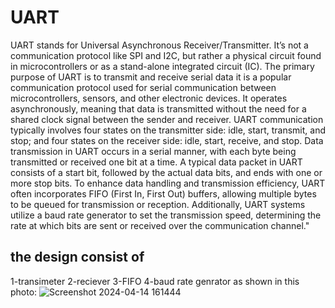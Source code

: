 # UART
 UART stands for Universal Asynchronous Receiver/Transmitter. It’s not a communication protocol like SPI and I2C, but rather a physical circuit found in microcontrollers or as a stand-alone integrated circuit (IC). The primary purpose of UART is to transmit and receive serial data
it is a popular communication protocol used for serial communication between microcontrollers, sensors, and other electronic devices. It operates asynchronously, meaning that data is transmitted without the need for a shared clock signal between the sender and receiver. UART communication typically involves four states on the transmitter side: idle, start, transmit, and stop; and four states on the receiver side: idle, start, receive, and stop. Data transmission in UART occurs in a serial manner, with each byte being transmitted or received one bit at a time. A typical data packet in UART consists of a start bit, followed by the actual data bits, and ends with one or more stop bits. To enhance data handling and transmission efficiency, UART often incorporates FIFO (First In, First Out) buffers, allowing multiple bytes to be queued for transmission or reception. Additionally, UART systems utilize a baud rate generator to set the transmission speed, determining the rate at which bits are sent or received over the communication channel."
## the design consist of 
1-transimeter
2-reciever
3-FIFO
4-baud rate genrator 
as shown in this photo:
![Screenshot 2024-04-14 161444](https://github.com/yassershokr/UART/assets/128966281/e7e20a59-84f6-4b6c-a316-38fb6afecfe5)

